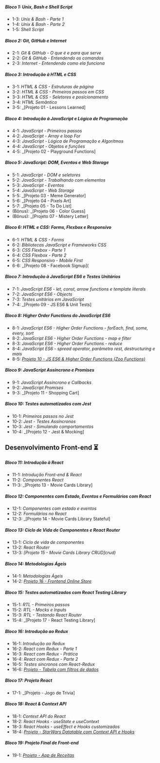 ##### Bloco 1: Unix, Bash e Shell Script

- 1-3: _Unix & Bash - Parte 1_
- 1-4: _Unix & Bash - Parte 2_
- 1-5: _Shell Script_

##### Bloco 2: Git, GitHub e Internet

-  2-1: _Git & GitHub - O que é e para que serve_
-  2-2: _Git & GitHub - Entendendo os comandos_
-  2-3: _Internet - Entendendo como ela funciona_

##### Bloco 3:  Introdução à HTML e CSS

- 3-1: _HTML & CSS - Estruturas de página_
- 3-2: _HTML & CSS - Primeiros passos em CSS_
- 3-3: _HTML & CSS - Seletores e posicionamento_
- 3-4: _HTML Semântico_
- 3-5: _[Projeto 01 - Lessons Learned]

##### Bloco 4:  Introdução à JavaScript e Lógica de Programação

- 4-1: _JavaScript - Primeiros passos_
- 4-2: _JavaScript - Array e loop For_
- 4-3: _JavaScript - Lógica de Programação e Algoritmos_
- 4-4: _JavaScript - Objetos e funções_
- 4-5: _[Projeto 02 - Playground Functions]

##### Bloco 5: JavaScript: DOM, Eventos e Web Storage

- 5-1: _JavaScript - DOM e seletores_
- 5-2: _JavaScript - Trabalhando com elementos_
- 5-3: _JavaScript - Eventos_
- 5-4: _JavaScript - Web Storage_
- 5-5: _[Projeto 03 - Meme Generator]
- 5-6: _[Projeto 04 - Pixels Art]
- 5-7: _[Projeto 05 - To Do List]
- (Bônus): _[Projeto 06 - Color Guess]
- (Bônus): _[Projeto 07 - Mistery Letter]

##### Bloco 6: HTML e CSS: Forms, Flexbox e Responsivo

- 6-1: _HTML & CSS - Forms_
- 6-2: _Bibliotecas JavaScript e Frameworks CSS_
- 6-3: _CSS Flexbox - Parte 1_
- 6-4: _CSS Flexbox - Parte 2_
- 6-5: _CSS Responsivo - Mobile First_
- 6-6: _[Projeto 08 - Facebook Signup](

##### Bloco 7: Introdução à JavaScript ES6 e Testes Unitários

- 7-1: _JavaScript ES6 - let, const, arrow functions e template literals_
- 7-2: _JavaScript ES6 - Objects_
- 7-3: _Testes unitários em JavaScript_
- 7-4: _[Projeto 09 - JS ES6 & Unit Tests]

##### Bloco 8: Higher Order Functions do JavaScript ES6

- 8-1: _JavaScript ES6 - Higher Order Functions - forEach, find, some, every, sort_
- 8-2: _JavaScript ES6 - Higher Order Functions - map e filter_
- 8-3: _JavaScript ES6 - Higher Order Functions - reduce_
- 8-4: _JavaScript ES6 - spread operator, parâmetro rest, destructuring e mais_
- 8-5: _[Projeto 10 - JS ES6 & Higher Order Functions (Zoo Functions)](https://github.com/ana-karine/trybe-projects/tree/master/fund-dev-web/p10_zoo)_

##### Bloco 9: JavaScript Assíncrono e Promises

- 9-1: _JavaScript Assíncrono e Callbacks_
- 9-2: _JavaScript Promises_
- 9-3: _[Projeto 11 - Shopping Cart]

##### Bloco 10: Testes automatizados com Jest

- 10-1: _Primeiros passos no Jest_ 
- 10-2: _Jest - Testes Assíncronos_
- 10-3: _Jest - Simulando comportamentos_
- 10-4: _[Projeto 12 - Jest & Mocking]



## Desenvolvimento Front-end :hourglass_flowing_sand:

##### Bloco 11: Introdução à React

- 11-1: _Introdução Front-end & React_
- 11-2: _Componentes React_
- 11-3: _[Projeto 13 - Movie Cards Library]

##### Bloco 12: Componentes com Estado, Eventos e Formulários com React

- 12-1: _Componentes com estado e eventos_
- 12-2: _Formulários no React_
- 12-3: _[Projeto 14 - Movie Cards Library Stateful]
##### Bloco 13: Ciclo de Vida de Componentes e React Router

- 13-1: _Ciclo de vida de componentes_
- 13-2: _React Router_
- 13-3: _[Projeto 15 - Movie Cards Library CRUD]crud)_

##### Bloco 14: Metodologias Ágeis

- 14-1: _Metodologias Ágeis_
- 14-2: _[Projeto 16 - Frontend Online Store]()_

##### Bloco 15: Testes automatizados com React Testing Library

- 15-1: _RTL - Primeiros passos_
- 15-2: _RTL - Mocks e Inputs_
- 15-3: _RTL - Testando React Router_
- 15-4: _[Projeto 17 - React Testing Library]

##### Bloco 16: Introdução ao Redux

- 16-1: _Introdução ao Redux_
- 16-2: _React com Redux - Parte 1_
- 16-3: _React com Redux - Prática_
- 16-4: _React com Redux - Parte 2_
- 16-5: _Testes síncronos com React-Redux_
- 16-6: _[Projeto - Tabela com filtros de dados]()_

##### Bloco 17: Projeto React

- 17-1: _[Projeto - Jogo de Trivia]

##### Bloco 18: React & Context API

- 18-1: _Context API do React_
- 18-2: _React Hooks - useState e useContext_
- 18-3: _React Hooks - useEffect e Hooks customizados_
- 18-4: _[Projeto - StarWars Datatable com Context API e Hooks]()_

##### Bloco 19: Projeto Final de Front-end

- 19-1: _[Projeto - App de Receitas]()_
